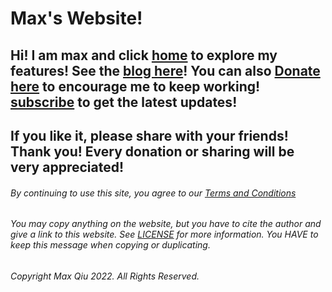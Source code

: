 # Max's Website!
## **Hi! I am max and click [home](https://qqiumax.github.io/home/) to explore my features! See the [blog here](https://qqiumax.github.io/blog/)! You can also [Donate here](https://qqiumax.github.io/donate/) to encourage me to keep working! [subscribe](https://qqiumax.github.io/subscribe/) to get the latest updates!**
## **If you like it, please share with your friends! Thank you! Every donation or sharing will be very appreciated!** 

###### By continuing to use this site, you agree to our [Terms and Conditions](https://qqiumax.github.io/terms/)

###### You may copy anything on the website, but you have to cite the author and give a link to this website. See [LICENSE](https://qqiumax.github.io/LICENSE) for more information. You HAVE to keep this message when copying or duplicating. 

###### Copyright Max Qiu 2022. All Rights Reserved.